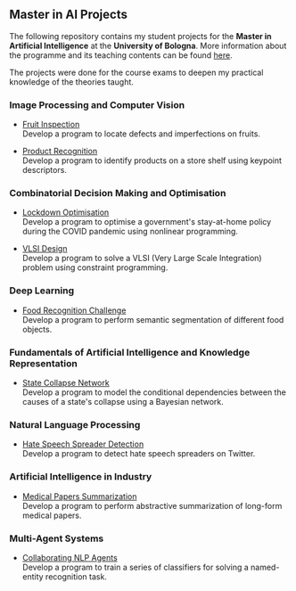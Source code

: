 ## Master in AI Projects

The following repository contains my student projects for the **Master in Artificial Intelligence** at the **University of Bologna**. More information about the programme and its teaching contents can be found [here](https://corsi.unibo.it/2cycle/artificial-intelligence/course-structure-diagram/piano/2021/9063/000/000/2020). 

The projects were done for the course exams to deepen my practical knowledge of the theories taught.

### Image Processing and Computer Vision
- [Fruit Inspection](https://github.com/LeonidasY/master-ai-projects/blob/main/fruit-inspection/main.ipynb)\
  Develop a program to locate defects and imperfections on fruits.
  
- [Product Recognition](https://github.com/LeonidasY/master-ai-projects/blob/main/product-recognition/main.ipynb)\
  Develop a program to identify products on a store shelf using keypoint descriptors.

### Combinatorial Decision Making and Optimisation
- [Lockdown Optimisation](https://github.com/LeonidasY/master-ai-projects/blob/main/lockdown-optimisation/main.ipynb)\
  Develop a program to optimise a government's stay-at-home policy during the COVID pandemic using nonlinear programming.
  
- [VLSI Design](https://github.com/LeonidasY/vlsi-design)\
  Develop a program to solve a VLSI (Very Large Scale Integration) problem using constraint programming.
  
### Deep Learning
- [Food Recognition Challenge](https://github.com/lucamarini22/food-recognition-challenge)\
  Develop a program to perform semantic segmentation of different food objects.
  
### Fundamentals of Artificial Intelligence and Knowledge Representation
- [State Collapse Network](https://github.com/LeonidasY/master-ai-projects/blob/main/state-collapse-network/main.ipynb)\
  Develop a program to model the conditional dependencies between the causes of a state's collapse using a Bayesian network.
  
### Natural Language Processing
- [Hate Speech Spreader Detection](https://github.com/annafabris/Hate-Speech-Spreader-Detection)\
  Develop a program to detect hate speech spreaders on Twitter.
  
### Artificial Intelligence in Industry
- [Medical Papers Summarization](https://github.com/LIA-UniBo/medical-papers-summarization)\
  Develop a program to perform abstractive summarization of long-form medical papers.
  
### Multi-Agent Systems
- [Collaborating NLP Agents](https://gitlab.com/pika-lab/courses/mas/projects/mas-project-mizutani-gee-ay2122/-/tree/main)\
  Develop a program to train a series of classifiers for solving a named-entity recognition task.
